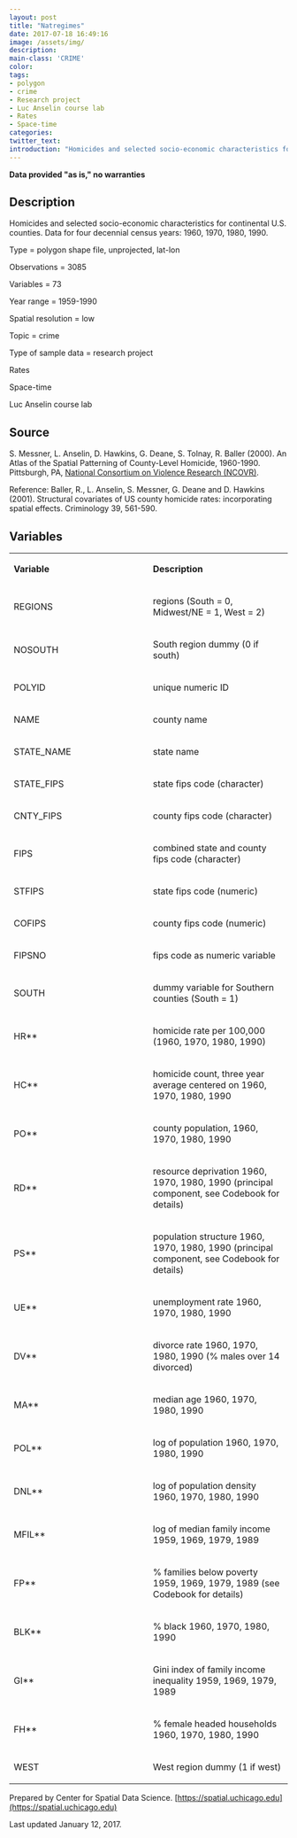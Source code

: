 ```yaml
---
layout: post
title: "Natregimes"
date: 2017-07-18 16:49:16
image: /assets/img/
description:
main-class: 'CRIME'
color:
tags:
- polygon
- crime
- Research project
- Luc Anselin course lab
- Rates
- Space-time
categories:
twitter_text:
introduction: "Homicides and selected socio-economic characteristics for continental U.S. counties. Data for four decennial census years: 1960, 1970, 1980, 1990."
---
```

<script>
  var map = L.map('map');
  L.tileLayer('https://api.tiles.mapbox.com/v4/{id}/{z}/{x}/{y}.png?access_token=pk.eyJ1IjoibWFwYm94IiwiYSI6ImNpejY4NXVycTA2emYycXBndHRqcmZ3N3gifQ.rJcFIG214AriISLbB6B5aw', { <!--this is the URL for the natregimes Geojson-->
		maxZoom: 18,
		attribution: 'Map data &copy; <a href="http://openstreetmap.org">OpenStreetMap</a> contributors, ' +
			'<a href="http://creativecommons.org/licenses/by-sa/2.0/">CC-BY-SA</a>, ' +
			'Imagery © <a href="http://mapbox.com">Mapbox</a>',
		id: 'mapbox.light'
	}).addTo(map);

  map.scrollWheelZoom.disable();
  map.touchZoom.disable();
  var enableMapInteraction = function () {
      map.scrollWheelZoom.enable();
      map.touchZoom.enable();
  }
  $('#map').on('click touch', enableMapInteraction);

  // load GeoJSON from an external file
  // load GeoJSON from an external file
  $.getJSON("../data/natregimes.geojson",function(data){
    // add GeoJSON layer to the map once the file is loaded
    var json = L.geoJson(data);
    json.addTo(map);
    map.fitBounds(json.getBounds());
  });

</script>


**Data provided "as is," no warranties**


**Description**
---------------

Homicides and selected socio-economic characteristics for continental U.S. counties. Data for four decennial census years: 1960, 1970, 1980, 1990.



Type = polygon shape file, unprojected, lat-lon

Observations = 3085

Variables = 73

Year range = 1959-1990

Spatial resolution = low

Topic = crime

Type of sample data = research project

Rates

Space-time

Luc Anselin course lab

**Source**
----------

S. Messner, L. Anselin, D. Hawkins, G. Deane, S. Tolnay, R. Baller (2000). An Atlas of the Spatial Patterning of County-Level Homicide, 1960-1990. Pittsburgh, PA, [National Consortium on Violence Research (NCOVR)](http://www.ncovr.heinz.cmu.edu/).

Reference: Baller, R., L. Anselin, S. Messner, G. Deane and D. Hawkins (2001). Structural covariates of US county homicide rates: incorporating spatial effects. Criminology 39, 561-590.

**Variables**
-------------

<table>
<col width="50%" />
<col width="50%" />
<tbody>
<tr class="odd">
<td align="left"><p><strong>Variable</strong></p></td>
<td align="left"><p><strong>Description</strong></p></td>
</tr>
<tr class="even">
<td align="left"><p>REGIONS</p></td>
<td align="left"><p>regions (South = 0, Midwest/NE = 1, West = 2)</p></td>
</tr>
<tr class="odd">
<td align="left"><p>NOSOUTH</p></td>
<td align="left"><p>South region dummy (0 if south)</p></td>
</tr>
<tr class="even">
<td align="left"><p>POLYID</p></td>
<td align="left"><p>unique numeric ID</p></td>
</tr>
<tr class="odd">
<td align="left"><p>NAME</p></td>
<td align="left"><p>county name</p></td>
</tr>
<tr class="even">
<td align="left"><p>STATE_NAME</p></td>
<td align="left"><p>state name</p></td>
</tr>
<tr class="odd">
<td align="left"><p>STATE_FIPS</p></td>
<td align="left"><p>state fips code (character)</p></td>
</tr>
<tr class="even">
<td align="left"><p>CNTY_FIPS</p></td>
<td align="left"><p>county fips code (character)</p></td>
</tr>
<tr class="odd">
<td align="left"><p>FIPS</p></td>
<td align="left"><p>combined state and county fips code (character)</p></td>
</tr>
<tr class="even">
<td align="left"><p>STFIPS</p></td>
<td align="left"><p>state fips code (numeric)</p></td>
</tr>
<tr class="odd">
<td align="left"><p>COFIPS</p></td>
<td align="left"><p>county fips code (numeric)</p></td>
</tr>
<tr class="even">
<td align="left"><p>FIPSNO</p></td>
<td align="left"><p>fips code as numeric variable</p></td>
</tr>
<tr class="odd">
<td align="left"><p>SOUTH</p></td>
<td align="left"><p>dummy variable for Southern counties (South = 1)</p></td>
</tr>
<tr class="even">
<td align="left"><p>HR**</p></td>
<td align="left"><p>homicide rate per 100,000 (1960, 1970, 1980, 1990)</p></td>
</tr>
<tr class="odd">
<td align="left"><p>HC**</p></td>
<td align="left"><p>homicide count, three year average centered on 1960, 1970, 1980, 1990</p></td>
</tr>
<tr class="even">
<td align="left"><p>PO**</p></td>
<td align="left"><p>county population, 1960, 1970, 1980, 1990</p></td>
</tr>
<tr class="odd">
<td align="left"><p>RD**</p></td>
<td align="left"><p>resource deprivation 1960, 1970, 1980, 1990 (principal component, see Codebook for details)</p></td>
</tr>
<tr class="even">
<td align="left"><p>PS**</p></td>
<td align="left"><p>population structure 1960, 1970, 1980, 1990 (principal component, see Codebook for details)</p></td>
</tr>
<tr class="odd">
<td align="left"><p>UE**</p></td>
<td align="left"><p>unemployment rate 1960, 1970, 1980, 1990</p></td>
</tr>
<tr class="even">
<td align="left"><p>DV**</p></td>
<td align="left"><p>divorce rate 1960, 1970, 1980, 1990 (% males over 14 divorced)</p></td>
</tr>
<tr class="odd">
<td align="left"><p>MA**</p></td>
<td align="left"><p>median age 1960, 1970, 1980, 1990</p></td>
</tr>
<tr class="even">
<td align="left"><p>POL**</p></td>
<td align="left"><p>log of population 1960, 1970, 1980, 1990</p></td>
</tr>
<tr class="odd">
<td align="left"><p>DNL**</p></td>
<td align="left"><p>log of population density 1960, 1970, 1980, 1990</p></td>
</tr>
<tr class="even">
<td align="left"><p>MFIL**</p></td>
<td align="left"><p>log of median family income 1959, 1969, 1979, 1989</p></td>
</tr>
<tr class="odd">
<td align="left"><p>FP**</p></td>
<td align="left"><p>% families below poverty 1959, 1969, 1979, 1989 (see Codebook for details)</p></td>
</tr>
<tr class="even">
<td align="left"><p>BLK**</p></td>
<td align="left"><p>% black 1960, 1970, 1980, 1990</p></td>
</tr>
<tr class="odd">
<td align="left"><p>GI**</p></td>
<td align="left"><p>Gini index of family income inequality 1959, 1969, 1979, 1989</p></td>
</tr>
<tr class="even">
<td align="left"><p>FH**</p></td>
<td align="left"><p>% female headed households 1960, 1970, 1980, 1990</p></td>
</tr>
<tr class="odd">
<td align="left"><p>WEST</p></td>
<td align="left"><p>West region dummy (1 if west)</p></td>
</tr>
</tbody>
</table>

Prepared by Center for Spatial Data Science. [https://spatial.uchicago.edu](https://spatial.uchicago.edu)

Last updated January 12, 2017.
